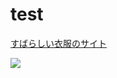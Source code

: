 # test

<!DOCTYPE html>
<html lang="en">
<head>
    <meta charset="UTF-8">
    <meta name="viewport" content="width=device-width, initial-scale=1.0">
    <title>Document</title>
    <link rel="stylesheet" href="style.css">
</head>
<body>
    

<a href = "https://evolvedsaru.paintory.com"> すばらしい衣服のサイト </a>

<img src ="0717脳波.png">



</body>
</html>
